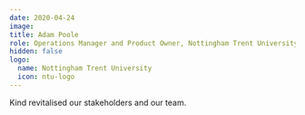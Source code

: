 ```yaml
---
date: 2020-04-24
image: 
title: Adam Poole
role: Operations Manager and Product Owner, Nottingham Trent University
hidden: false
logo:
  name: Nottingham Trent University
  icon: ntu-logo
---
```


Kind revitalised our stakeholders and our team.